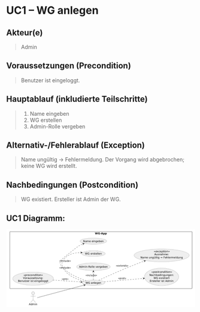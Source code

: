 # UC1 – WG anlegen
## Akteur(e)
> Admin

## Voraussetzungen (Precondition)
> Benutzer ist eingeloggt.

## Hauptablauf (inkludierte Teilschritte)
> 1. Name eingeben
> 2. WG erstellen
> 3. Admin-Rolle vergeben

## Alternativ-/Fehlerablauf (Exception)
> Name ungültig → Fehlermeldung. Der Vorgang wird abgebrochen; keine WG wird erstellt. 

## Nachbedingungen (Postcondition)
> WG existiert. 
> Ersteller ist Admin der WG.

## UC1 Diagramm:
![UCD1.png](https://github.com/wwindrunnerr/flatmate/blob/main/docs/UMLs/Anwendungsfalldiagramme/UCD1.png)
